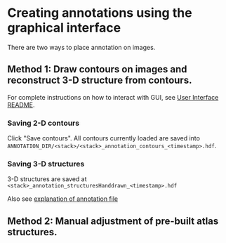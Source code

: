 # Creating annotations using the graphical interface

There are two ways to place annotation on images.

## Method 1: Draw contours on images and reconstruct 3-D structure from contours.

For complete instructions on how to interact with GUI, see [User Interface README](gui/README.md).

### Saving 2-D contours

Click "Save contours". All contours currently loaded are saved into `ANNOTATION_DIR/<stack>/<stack>_annotation_contours_<timestamp>.hdf`.

### Saving 3-D structures

3-D structures are saved at `<stack>_annotation_structuresHanddrawn_<timestamp>.hdf`

Also see [explanation of annotation file](DataDescription.md#annotation)

## Method 2: Manual adjustment of pre-built atlas structures.
